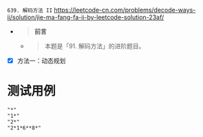 
`639. 解码方法 II` https://leetcode-cn.com/problems/decode-ways-ii/solution/jie-ma-fang-fa-ii-by-leetcode-solution-23af/
- > **前言**
  * > 本题是「91. 解码方法」的进阶题目。
- [x] 方法一：动态规划

# 测试用例

```
"*"
"1*"
"2*"
"2*1*6**8*"
```
